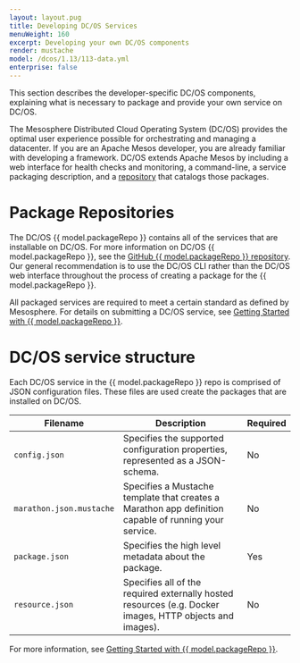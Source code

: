 ```yaml
---
layout: layout.pug
title: Developing DC/OS Services
menuWeight: 160
excerpt: Developing your own DC/OS components
render: mustache
model: /dcos/1.13/113-data.yml
enterprise: false
---
```



This section describes the developer-specific DC/OS components, explaining what is necessary to package and provide your own service on DC/OS. 

The Mesosphere Distributed Cloud Operating System (DC/OS) provides the optimal user experience possible for orchestrating and managing a datacenter. If you are an Apache Mesos developer, you are already familiar with developing a framework. DC/OS extends Apache Mesos by including a web interface for health checks and monitoring, a command-line, a service packaging description, and a [repository](/1.13/administering-clusters/repo/) that catalogs those packages.

# <a name="universe"></a>Package Repositories

The DC/OS {{ model.packageRepo }} contains all of the services that are installable on DC/OS. For more information on DC/OS {{ model.packageRepo }}, see the [GitHub {{ model.packageRepo }} repository](https://github.com/mesosphere/universe). Our general recommendation is to use the DC/OS CLI rather than the DC/OS web interface throughout the process of creating a package for the {{ model.packageRepo }}.

All packaged services are required to meet a certain standard as defined by Mesosphere. For details on submitting a DC/OS service, see [Getting Started with {{ model.packageRepo }}](https://github.com/mesosphere/universe/blob/version-3.x/docs/tutorial/GetStarted.md).

# DC/OS service structure

Each DC/OS service in the {{ model.packageRepo }} repo is comprised of JSON configuration files. These files are used create the packages that are installed on DC/OS.

| Filename               | Description                                                                                              | Required |
|------------------------|----------------------------------------------------------------------------------------------------------|----------|
| `config.json`            | Specifies the supported configuration properties, represented as a JSON-schema.                          | No       |
| `marathon.json.mustache` | Specifies a Mustache template that creates a Marathon app definition capable of running your service.    | No       |
| `package.json`           | Specifies the high level metadata about the package.                                                     | Yes      |
| `resource.json`          | Specifies all of the required externally hosted resources (e.g. Docker images, HTTP objects and images). | No       |

For more information, see [Getting Started with {{ model.packageRepo }}](https://github.com/mesosphere/universe/blob/version-3.x/docs/tutorial/GetStarted.md).
